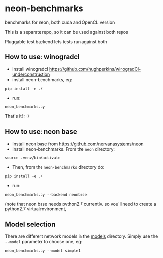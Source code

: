 # neon-benchmarks
benchmarks for neon, both cuda and OpenCL version

This is a separate repo, so it can be used against both repos

Pluggable test backend lets tests run against both

## How to use: winogradcl

* install winogradcl https://github.com/hughperkins/winogradCl-underconstruction
* install neon-benchmarks, eg:
```
pip install -e ./
```
* run:
```
neon_benchmarks.py
```
That's it! :-)

## How to use: neon base

* Install neon base from https://github.com/nervanasystems/neon
* Install neon-benchmarks.  From the `neon` directory:
```
source .venv/bin/activate
```
* Then, from the `neon-benchmarks` directory do:
```
pip install -e ./
```
* run:
```
neon_benchmarks.py --backend neonbase
```
(note that neon base needs python2.7 currently, so you'll need to create a python2.7 virtualenvironment,

## Model selection

There are different network models in the [models](models) directory.  Simply use the `--model` parameter to choose one, eg:
```
neon_benchmarks.py --model simple1
```

